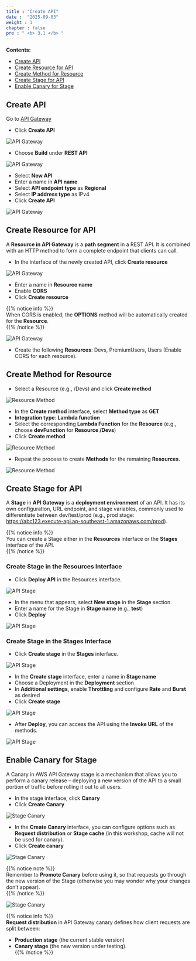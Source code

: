 ```yaml
---
title : "Create API"
date :  "2025-09-03" 
weight : 1
chapter : false
pre : " <b> 3.1 </b> "
---
```


**Contents:**
- [Create API](#create-api)
- [Create Resource for API](#create-resource-for-api)
- [Create Method for Resource](#create-method-for-resource)
- [Create Stage for API](#create-stage-for-api)
- [Enable Canary for Stage](#enable-canary-for-stage)

## Create API

Go to [API Gateway](https://console.aws.amazon.com/apigateway/main)

- Click **Create API**

![API Gateway](/images/3/0001.png?featherlight=false&width=90pc)

- Choose **Build** under **REST API**

![API Gateway](/images/3/0002.png?featherlight=false&width=90pc)

- Select **New API**  
- Enter a name in **API name**  
- Select **API endpoint type** as **Regional**  
- Select **IP address type** as IPv4  
- Click **Create API**

![API Gateway](/images/3/0003.png?featherlight=false&width=90pc)

## Create Resource for API

A **Resource in API Gateway** is a **path segment** in a REST API. It is combined with an HTTP method to form a complete endpoint that clients can call.

- In the interface of the newly created API, click **Create resource**

![API Gateway](/images/3/0004.png?featherlight=false&width=90pc)

- Enter a name in **Resource name**  
- Enable **CORS**  
- Click **Create resource**

{{% notice info %}}  
When CORS is enabled, the **OPTIONS** method will be automatically created for the **Resource**.  
{{% /notice %}}

![API Gateway](/images/3/0005.png?featherlight=false&width=90pc)

- Create the following **Resources**: Devs, PremiumUsers, Users (Enable CORS for each resource).

## Create Method for Resource

- Select a Resource (e.g., /Devs) and click **Create method**

![Resource Method](/images/3/0006.png?featherlight=false&width=90pc)

- In the **Create method** interface, select **Method type** as **GET**  
- **Integration type**: **Lambda function**  
- Select the corresponding **Lambda Function** for the **Resource** (e.g., choose **devFunction** for **Resource /Devs**)  
- Click **Create method**

![Resource Method](/images/3/0007.png?featherlight=false&width=90pc)

- Repeat the process to create **Methods** for the remaining **Resources**.

![Resource Method](/images/3/0008.png?featherlight=false&width=90pc)

## Create Stage for API

A **Stage** in **API Gateway** is a **deployment environment** of an API. It has its own configuration, URL endpoint, and stage variables, commonly used to differentiate between dev/test/prod (e.g., prod stage: https://abc123.execute-api.ap-southeast-1.amazonaws.com/prod).

{{% notice info %}}  
You can create a Stage either in the **Resources** interface or the **Stages** interface of the API.  
{{% /notice %}}

### Create Stage in the Resources Interface

- Click **Deploy API** in the Resources interface.

![API Stage](/images/3/0009.png?featherlight=false&width=90pc)

- In the menu that appears, select **New stage** in the **Stage** section.  
- Enter a name for the Stage in **Stage name** (e.g., **test**)  
- Click **Deploy**

![API Stage](/images/3/00010.png?featherlight=false&width=90pc)

### Create Stage in the Stages Interface

- Click **Create stage** in the **Stages** interface.

![API Stage](/images/3/00012.png?featherlight=false&width=90pc)

- In the **Create stage** interface, enter a name in **Stage name**  
- Choose a Deployment in the **Deployment** section  
- In **Additional settings**, enable **Throttling** and configure **Rate** and **Burst** as desired  
- Click **Create stage**

![API Stage](/images/3/00013.png?featherlight=false&width=90pc)

- After **Deploy**, you can access the API using the **Invoke URL** of the methods.

![API Stage](/images/3/00011.png?featherlight=false&width=90pc)

## Enable Canary for Stage

A Canary in AWS API Gateway stage is a mechanism that allows you to perform a canary release – deploying a new version of the API to a small portion of traffic before rolling it out to all users.

- In the stage interface, click **Canary**  
- Click **Create Canary**

![Stage Canary](/images/3/00014.png?featherlight=false&width=90pc)

- In the **Create Canary** interface, you can configure options such as **Request distribution** or **Stage cache** (in this workshop, cache will not be used for canary).  
- Click **Create canary**

![Stage Canary](/images/3/00015.png?featherlight=false&width=90pc)

{{% notice note %}}  
Remember to **Promote Canary** before using it, so that requests go through the new version of the Stage (otherwise you may wonder why your changes don’t appear).  
{{% /notice %}}

![Stage Canary](/images/3/00016.png?featherlight=false&width=90pc)

{{% notice info %}}  
**Request distribution** in API Gateway canary defines how client requests are split between:  
- **Production stage** (the current stable version)  
- **Canary stage** (the new version under testing).  
{{% /notice %}}
